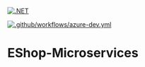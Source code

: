 [![.NET](https://github.com/EShop-Sy/EShop-Microservices/actions/workflows/dotnet.yml/badge.svg)](https://github.com/EShop-Sy/EShop-Microservices/actions/workflows/dotnet.yml)

[![.github/workflows/azure-dev.yml](https://github.com/EShop-Sy/EShop-Microservices/actions/workflows/azure-dev.yml/badge.svg)](https://github.com/EShop-Sy/EShop-Microservices/actions/workflows/azure-dev.yml)

# EShop-Microservices
